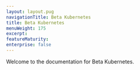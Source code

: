 ```yaml
---
layout: layout.pug
navigationTitle: Beta Kubernetes
title: Beta Kubernetes
menuWeight: 175
excerpt:
featureMaturity:
enterprise: false
---
```


Welcome to the documentation for Beta Kubernetes.
